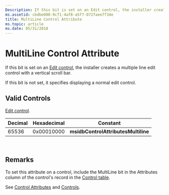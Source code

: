 ```yaml
---
Description: If this bit is set on an Edit control, the installer creates a multiple line edit control with a vertical scroll bar.
ms.assetid: cbdbe088-9cf1-4af8-a5f7-072faee7f34e
title: MultiLine Control Attribute
ms.topic: article
ms.date: 05/31/2018
---
```


# MultiLine Control Attribute

If this bit is set on an [Edit control](edit-control.md), the installer creates a multiple line edit control with a vertical scroll bar.

If this bit is not set, it specifies displaying a normal edit control.

## Valid Controls

[Edit control](edit-control.md).



| Decimal | Hexadecimal | Constant                            |
|---------|-------------|-------------------------------------|
| 65536   | 0x00010000  | **msidbControlAttributesMultiline** |



 

## Remarks

To set this attribute on a control, include the MultiLine bit in the Attributes column of the control's record in the [Control table](control-table.md).

See [Control Attributes](control-attributes.md) and [Controls](controls.md).

 

 



